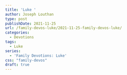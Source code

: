 ```yaml
---
title: 'Luke '
author: Joseph Louthan
type: post
publishDate: 2021-11-25
url: /family-devos-luke/2021-11-25-family-devos-luke/
categories:
  - Devotions
tags:
  - Luke
series:
  - 'Family Devotions: Luke'
css: "family-devos"
draft: true
---
```

